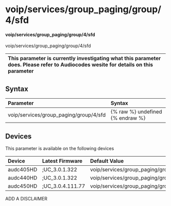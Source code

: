 ﻿---
description: voip/services/group_paging/group/4/sfd
search: false
---

# voip/services/group_paging/group/4/sfd

#### voip/services/group_paging/group/4/sfd

voip/services/group_paging/group/4/sfd


| This parameter is currently investigating what this parameter does. Please refer to Audiocodes wesite for details on this parameter | 
| :--- |

## Syntax
| Parameter | Syntax |
| :--- | :--- |
|voip/services/group_paging/group/4/sfd | {% raw %} undefined {% endraw %}|

## Devices
This parameter is available on the following devices

| Device | Latest Firmware | Default Value |
|:---|:---|:---|
| audc405HD | ;UC_3.0.1.322 | voip/services/group_paging/group/4/sfd=0 
| audc440HD | ;UC_3.0.1.322 | voip/services/group_paging/group/4/sfd=0 
| audc450HD | ;UC_3.0.4.111.77 | voip/services/group_paging/group/4/sfd=0 

ADD A DISCLAIMER
